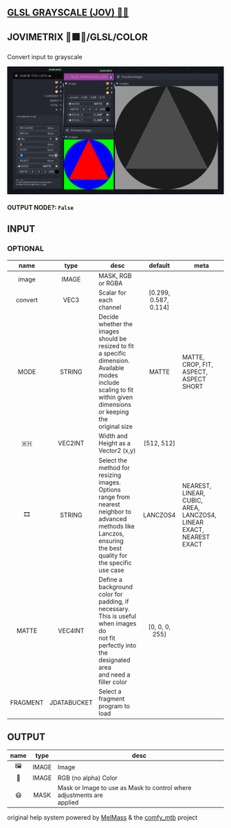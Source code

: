 ## [GLSL GRAYSCALE (JOV) 🧙🏽](https://github.com/Amorano/Jovimetrix-examples/blob/master/node/GLSL%20GRAYSCALE/GLSL%20GRAYSCALE.md)

## JOVIMETRIX 🔺🟩🔵/GLSL/COLOR

Convert input to grayscale

![GLSL GRAYSCALE](https://raw.githubusercontent.com/Amorano/Jovimetrix-examples/master/node/GLSL%20GRAYSCALE/GLSL%20GRAYSCALE.png)

#### OUTPUT NODE?: `False`

## INPUT

### OPTIONAL

name | type | desc | default | meta
:---:|:---:|---|:---:|---
image  |  IMAGE  | MASK, RGB or RGBA |  | 
convert  |  VEC3  | Scalar for each channel | [0.299, 0.587, 0.114] | 
MODE  |  STRING  | Decide whether the images should be<br>resized to fit a specific dimension.<br>Available modes include scaling to fit<br>within given dimensions or keeping the<br>original size | MATTE | MATTE, CROP, FIT, ASPECT, ASPECT SHORT
🇼🇭  |  VEC2INT  | Width and Height as a Vector2 (x,y) | [512, 512] | 
🎞️  |  STRING  | Select the method for resizing images.<br>Options range from nearest neighbor to<br>advanced methods like Lanczos, ensuring<br>the best quality for the specific use case | LANCZOS4 | NEAREST, LINEAR, CUBIC, AREA, LANCZOS4,<br>LINEAR EXACT, NEAREST EXACT
MATTE  |  VEC4INT  | Define a background color for padding, if<br>necessary. This is useful when images do<br>not fit perfectly into the designated area<br>and need a filler color | [0, 0, 0, 255] | 
FRAGMENT  |  JDATABUCKET  | Select a fragment program to load |  | 

## OUTPUT

name | type | desc
:---:|:---:|---
🖼️  |  IMAGE  | Image 
🌈  |  IMAGE  | RGB (no alpha) Color 
😷  |  MASK  | Mask or Image to use as Mask to control where adjustments are<br>applied 

original help system powered by [MelMass](https://github.com/melMass) & the [comfy_mtb](https://github.com/melMass/comfy_mtb) project